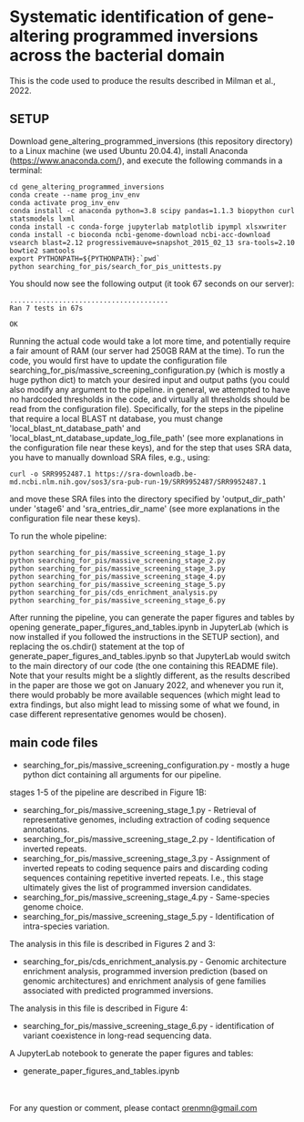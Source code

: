# Systematic identification of gene-altering programmed inversions across the bacterial domain
This is the code used to produce the results described in Milman et al., 2022.

## SETUP
Download gene_altering_programmed_inversions (this repository directory) to a Linux machine (we used Ubuntu 20.04.4), install Anaconda (https://www.anaconda.com/), and execute the following commands in a terminal:
```
cd gene_altering_programmed_inversions
conda create --name prog_inv_env
conda activate prog_inv_env
conda install -c anaconda python=3.8 scipy pandas=1.1.3 biopython curl statsmodels lxml
conda install -c conda-forge jupyterlab matplotlib ipympl xlsxwriter
conda install -c bioconda ncbi-genome-download ncbi-acc-download vsearch blast=2.12 progressivemauve=snapshot_2015_02_13 sra-tools=2.10 bowtie2 samtools
export PYTHONPATH=${PYTHONPATH}:`pwd`
python searching_for_pis/search_for_pis_unittests.py
```
You should now see the following output (it took 67 seconds on our server):
```
.......................................
Ran 7 tests in 67s

OK
```

Running the actual code would take a lot more time, and potentially require a fair amount of RAM (our server had 250GB RAM at the time).
To run the code, you would first have to update the configuration file
searching_for_pis/massive_screening_configuration.py (which is mostly a huge python dict) to match your desired input
and output paths (you could also modify any argument to the pipeline. in general, we attempted to have no hardcoded
thresholds in the code, and virtually all thresholds should be read from the configuration file). Specifically, for the
steps in the pipeline that require a local BLAST nt database, you must change 'local_blast_nt_database_path' and
'local_blast_nt_database_update_log_file_path' (see more explanations in the configuration file near these keys), and for
the step that uses SRA data, you have to manually download SRA files, e.g., using:
```
curl -o SRR9952487.1 https://sra-downloadb.be-md.ncbi.nlm.nih.gov/sos3/sra-pub-run-19/SRR9952487/SRR9952487.1
```
and move these SRA files into the directory specified by 'output_dir_path' under 'stage6' and 'sra_entries_dir_name'
(see more explanations in the configuration file near these keys).

To run the whole pipeline:
```
python searching_for_pis/massive_screening_stage_1.py
python searching_for_pis/massive_screening_stage_2.py
python searching_for_pis/massive_screening_stage_3.py
python searching_for_pis/massive_screening_stage_4.py
python searching_for_pis/massive_screening_stage_5.py
python searching_for_pis/cds_enrichment_analysis.py
python searching_for_pis/massive_screening_stage_6.py
```
After running the pipeline, you can generate the paper figures and tables by opening
generate_paper_figures_and_tables.ipynb in JupyterLab (which is now installed if you followed the instructions in the
SETUP section), and replacing the os.chdir() statement at the top of generate_paper_figures_and_tables.ipynb so that
JupyterLab would switch to the main directory of our code (the one containing this README file). Note that your results
might be a slightly different, as the results described in the paper are those we got on January 2022, and whenever
you run it, there would probably be more available sequences (which might lead to extra findings, but also might lead to
missing some of what we found, in case different representative genomes would be chosen).

## main code files
- searching_for_pis/massive_screening_configuration.py - mostly a huge python dict containing all arguments for our
  pipeline.

stages 1-5 of the pipeline are described in Figure 1B:
- searching_for_pis/massive_screening_stage_1.py - Retrieval of representative genomes, including extraction of coding
  sequence annotations.
- searching_for_pis/massive_screening_stage_2.py - Identification of inverted repeats.
- searching_for_pis/massive_screening_stage_3.py - Assignment of inverted repeats to coding sequence pairs and
  discarding coding sequences containing repetitive inverted repeats. I.e., this stage ultimately gives the list of
  programmed inversion candidates.
- searching_for_pis/massive_screening_stage_4.py - Same-species genome choice.
- searching_for_pis/massive_screening_stage_5.py - Identification of intra-species variation.

The analysis in this file is described in Figures 2 and 3:
- searching_for_pis/cds_enrichment_analysis.py - Genomic architecture enrichment analysis, programmed inversion
  prediction (based on genomic architectures) and enrichment analysis of gene families associated with predicted
  programmed inversions.

The analysis in this file is described in Figure 4:
- searching_for_pis/massive_screening_stage_6.py - identification of variant coexistence in long-read sequencing data.

A JupyterLab notebook to generate the paper figures and tables:
- generate_paper_figures_and_tables.ipynb

<br><br>
For any question or comment, please contact orenmn@gmail.com

